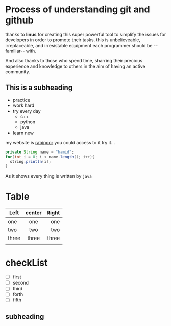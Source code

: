 # Process of understanding git and github

thanks to **linus** for creating this super powerful tool to simplify the issues for developers in order to promote their tasks. this is unbelieveable, irreplaceable, and irresistable equipment each programmer should be --familiar-- with.

And also thanks to those who spend time, sharring their precious experience and knowledge to others in the aim of having an active community. 

## This is a subheading

* practice
* work hard
* try every day
  * c++
  * python
  * java
* learn new

my website is [rabipoor](http://rabipoor.ir) you could access to it
try it...
```java
private String name = "hamid";
for(int i = 0; i < name.length(); i++){
  string.println(i);
}

```
As it shows every thing is written by `java`

Table
===================
|  Left   |   center |  Right  |
| ------- | :------: |-------: |
|    one  |     one  |   one   |
|    two  |     two  |   two   |
|   three |   three  |  three  |
|         |          |         |

[^1]:table behaviour is nice

checkList
====================
- [ ] first
- [ ] second
- [ ] third
- [ ] forth
- [ ] fifth
      
subheading
--------------------

